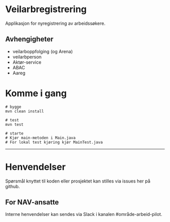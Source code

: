 # Veilarbregistrering

Applikasjon for nyregistrering av arbeidssøkere.

## Avhengigheter
- veilarboppfolging (og Arena)
- veilarbperson
- Aktør-service
- ABAC
- Aareg

# Komme i gang

```
# bygge
mvn clean install 

# test
mvn test

# starte
# Kjør main-metoden i Main.java
# For lokal test kjøring kjør MainTest.java
```

---

# Henvendelser

Spørsmål knyttet til koden eller prosjektet kan stilles via issues her på github.

## For NAV-ansatte

Interne henvendelser kan sendes via Slack i kanalen #område-arbeid-pilot.
